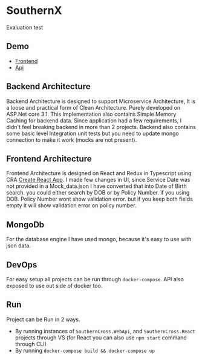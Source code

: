 # SouthernX
Evaluation test

## Demo
- [Frontend](http://southernx.azurewebsites.net)
- [Api](https://southernx-api.azurewebsites.net)

## Backend Architecture
Backend Architecture is designed to support Microservice Architecture, It is a loose and practical form of Clean Architecture. Purely developed on ASP.Net core 3.1. This Implementation also contains Simple Memory Caching for backend data.
Since application had a few requirements, I didn't feel breaking backend in more than 2 projects. Backend also contains some basic level Integration unit tests but you need to update mongo connection to make it work (mocks are not present).

## Frontend Architecture
Frontend Architecture is designed on React and Redux in Typescript using CRA [Create React App](https://github.com/facebookincubator/create-react-app).
I made few changes in UI, since Service Date was not provided in a Mock_data.json I have converted that into Date of Birth search. you could either search by DOB or by Policy Number. if you using DOB. Policy Number wont show validation error. but if you keep both fields empty it will show validation error on policy number.

## MongoDb
For the database engine I have used mongo, because it's easy to use with json data. 

## DevOps
For easy setup all projects can be run through `docker-compose`. API also exposed to use out side of docker too.

## Run
Project can be Run in 2 ways.
- By running instances of `SouthernCross.WebApi`, and `SouthernCross.React` projects through VS (for React you can also use `npm start` command through CLI)
- By running `docker-compose build && docker-compose up`

